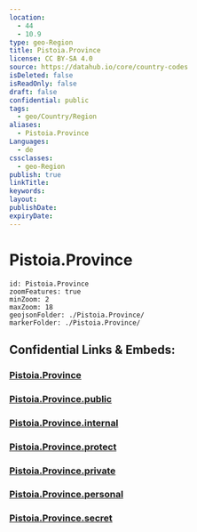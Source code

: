 ```yaml
---
location:
  - 44
  - 10.9
type: geo-Region
title: Pistoia.Province
license: CC BY-SA 4.0
source: https://datahub.io/core/country-codes
isDeleted: false
isReadOnly: false
draft: false
confidential: public
tags:
  - geo/Country/Region
aliases:
  - Pistoia.Province
Languages:
  - de
cssclasses:
  - geo-Region
publish: true
linkTitle:
keywords:
layout:
publishDate:
expiryDate:
---
```


# Pistoia.Province

```leaflet
id: Pistoia.Province
zoomFeatures: true 
minZoom: 2 
maxZoom: 18
geojsonFolder: ./Pistoia.Province/
markerFolder: ./Pistoia.Province/
```


## Confidential Links & Embeds: 

### [Pistoia.Province](/_Standards/Earth/Continent/Europe/Europe~South/Italy/regions~Italy/Tuscany/Pistoia.Province.md) 

### [Pistoia.Province.public](/_public/Earth/Continent/Europe/Europe~South/Italy/regions~Italy/Tuscany/Pistoia.Province.public.md) 

### [Pistoia.Province.internal](/_internal/Earth/Continent/Europe/Europe~South/Italy/regions~Italy/Tuscany/Pistoia.Province.internal.md) 

### [Pistoia.Province.protect](/_protect/Earth/Continent/Europe/Europe~South/Italy/regions~Italy/Tuscany/Pistoia.Province.protect.md) 

### [Pistoia.Province.private](/_private/Earth/Continent/Europe/Europe~South/Italy/regions~Italy/Tuscany/Pistoia.Province.private.md) 

### [Pistoia.Province.personal](/_personal/Earth/Continent/Europe/Europe~South/Italy/regions~Italy/Tuscany/Pistoia.Province.personal.md) 

### [Pistoia.Province.secret](/_secret/Earth/Continent/Europe/Europe~South/Italy/regions~Italy/Tuscany/Pistoia.Province.secret.md)


